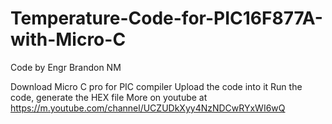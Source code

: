 # Temperature-Code-for-PIC16F877A-with-Micro-C
Code by Engr Brandon NM

Download Micro C pro for PIC compiler
Upload the code into it
Run the code, generate the HEX file
More on youtube at https://m.youtube.com/channel/UCZUDkXyy4NzNDCwRYxWI6wQ
